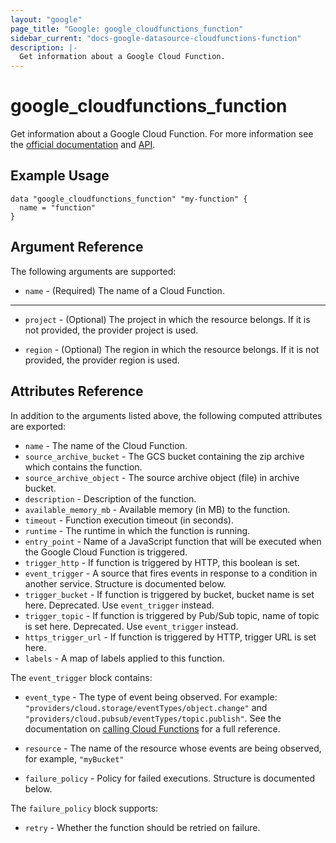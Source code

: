 ```yaml
---
layout: "google"
page_title: "Google: google_cloudfunctions_function"
sidebar_current: "docs-google-datasource-cloudfunctions-function"
description: |-
  Get information about a Google Cloud Function.
---
```


# google\_cloudfunctions\_function

Get information about a Google Cloud Function. For more information see
the [official documentation](https://cloud.google.com/functions/docs/)
and [API](https://cloud.google.com/functions/docs/apis).

## Example Usage

```hcl
data "google_cloudfunctions_function" "my-function" {
  name = "function"
}
```

## Argument Reference

The following arguments are supported:

* `name` - (Required) The name of a Cloud Function.

- - -

* `project` - (Optional) The project in which the resource belongs. If it
    is not provided, the provider project is used.

* `region` - (Optional) The region in which the resource belongs. If it
    is not provided, the provider region is used.

## Attributes Reference

In addition to the arguments listed above, the following computed attributes are
exported:

* `name` - The name of the Cloud Function.
* `source_archive_bucket` - The GCS bucket containing the zip archive which contains the function.
* `source_archive_object` - The source archive object (file) in archive bucket.
* `description` - Description of the function.
* `available_memory_mb` - Available memory (in MB) to the function.
* `timeout` - Function execution timeout (in seconds).
* `runtime` - The runtime in which the function is running.
* `entry_point` - Name of a JavaScript function that will be executed when the Google Cloud Function is triggered.
* `trigger_http` - If function is triggered by HTTP, this boolean is set.
* `event_trigger` - A source that fires events in response to a condition in another service. Structure is documented below.
* `trigger_bucket` - If function is triggered by bucket, bucket name is set here. Deprecated. Use `event_trigger` instead.
* `trigger_topic` - If function is triggered by Pub/Sub topic, name of topic is set here. Deprecated. Use `event_trigger` instead.
* `https_trigger_url` - If function is triggered by HTTP, trigger URL is set here.
* `labels` - A map of labels applied to this function.

The `event_trigger` block contains:

* `event_type` - The type of event being observed. For example: `"providers/cloud.storage/eventTypes/object.change"`
    and `"providers/cloud.pubsub/eventTypes/topic.publish"`. See the documentation on [calling Cloud Functions](https://cloud.google.com/functions/docs/calling/)
    for a full reference.

* `resource` - The name of the resource whose events are being observed, for example, `"myBucket"`

* `failure_policy` - Policy for failed executions. Structure is documented below.

The `failure_policy` block supports:

* `retry` - Whether the function should be retried on failure.

